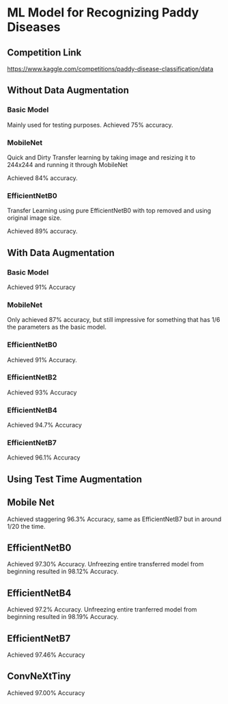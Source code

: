 # ML Model for Recognizing Paddy Diseases

## Competition Link
https://www.kaggle.com/competitions/paddy-disease-classification/data

## Without Data Augmentation

### Basic Model
Mainly used for testing purposes.
Achieved 75% accuracy.

### MobileNet
Quick and Dirty Transfer learning by taking image and resizing it to 244x244 and running it through MobileNet

Achieved 84% accuracy.


### EfficientNetB0
Transfer Learning using pure EfficientNetB0 with top removed and using original image size.

Achieved 89% accuracy.

## With Data Augmentation

### Basic Model
Achieved 91% Accuracy

### MobileNet
Only achieved 87% accuracy, but still impressive for something that has 1/6 the parameters as the basic model.

### EfficientNetB0
Achieved 91% Accuracy.

### EfficientNetB2
Achieved 93% Accuracy

### EfficientNetB4
Achieved 94.7% Accuracy

### EfficientNetB7
Achieved 96.1% Accuracy


## Using Test Time Augmentation

## Mobile Net
Achieved staggering 96.3% Accuracy, same as EfficientNetB7 but in around 1/20 the time.

## EfficientNetB0
Achieved 97.30% Accuracy. Unfreezing entire transferred model from beginning resulted in 98.12% Accuracy.

## EfficientNetB4
Achieved 97.2% Accuracy. Unfreezing entire tranferred model from beginning resulted in 98.19% Accuracy.

## EfficientNetB7
Achieved 97.46% Accuracy

## ConvNeXtTiny
Achieved 97.00% Accuracy